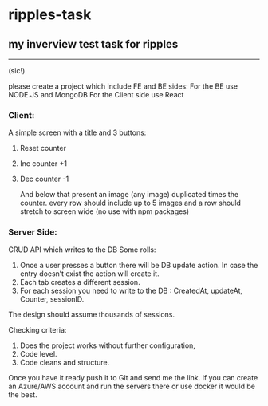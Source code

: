 # ripples-task

## my inverview test task for ripples

---

(sic!)

please create a project which include FE and BE sides:
For the BE use NODE.JS and MongoDB
For the Client side use React

### Client:

A simple screen with a title and 3 buttons:

1. Reset counter
2. Inc counter +1
3. Dec counter -1

   And below that present an image (any image) duplicated times the counter. every row should include up to 5 images and a row should stretch to screen wide (no use with npm packages)

### Server Side:

CRUD API which writes to the DB
Some rolls:

1. Once a user presses a button there will be DB update action. In case the entry doesn’t exist the action will create it.
2. Each tab creates a different session.
3. For each session you need to write to the DB : CreatedAt, updateAt, Counter, sessionID.

The design should assume thousands of sessions.

Checking criteria:

1. Does the project works without further configuration,
2. Code level.
3. Code cleans and structure.

Once you have it ready push it to Git and send me the link.
If you can create an Azure/AWS account and run the servers there or use docker it would be the best.
